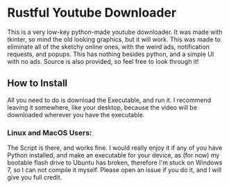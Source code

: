 # Rustful Youtube Downloader
This is a very low-key python-made youtube downloader. It was made with tkinter, so mind the old looking graphics, but it will work. This was made to eliminate all of the sketchy online ones, with the weird ads, notification requests, and popups. This has nothing besides python, and a simple UI with no ads. Source is also provided, so feel free to look through it!

## How to Install
All you need to do is download the Executable, and run it. I recommend leaving it somewhere, like your desktop, because the video will be downloaded wherever you have the executable.

### Linux and MacOS Users:
The Script is there, and works fine. I would really enjoy it if any of you have Python installed, and make an executable for your device, as (for now) my bootable flash drive to Ubuntu has broken, therefore I'm stuck on Windows 7, so I can not compile it myself. Please open an issue if you do it, and I will give you full credit.
